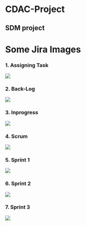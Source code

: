 # CDAC-Project

## SDM project

# Some Jira Images

### 1. Assigning Task
<img src="/Jira_images/assigning.png"/>
<br/>

### 2. Back-Log
<img src="/Jira_images/backlog.png"/>
<br/>

### 3. Inprogress
<img src="/Jira_images/inprogress.png"/>
<br/>

### 4. Scrum
<img src="/Jira_images/scrum.png"/>
<br/>

### 5. Sprint 1
<img src="/Jira_images/sprint1.png"/>
<br/>

### 6. Sprint 2
<img src="/Jira_images/sprint2.png"/>
<br/>

### 7. Sprint 3
<img src="/Jira_images/sprint3.png"/>